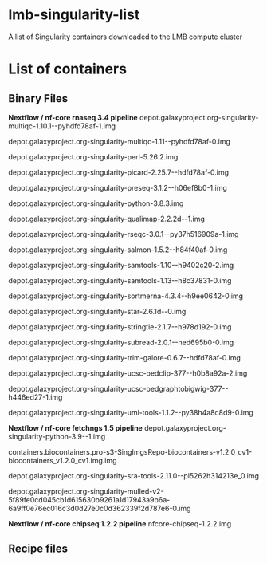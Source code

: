 # lmb-singularity-list
A list of Singularity containers downloaded to the LMB compute cluster

List of containers
==================


Binary Files
------------

**Nextflow / nf-core rnaseq 3.4 pipeline**
depot.galaxyproject.org-singularity-multiqc-1.10.1--pyhdfd78af-1.img

depot.galaxyproject.org-singularity-multiqc-1.11--pyhdfd78af-0.img

depot.galaxyproject.org-singularity-perl-5.26.2.img

depot.galaxyproject.org-singularity-picard-2.25.7--hdfd78af-0.img

depot.galaxyproject.org-singularity-preseq-3.1.2--h06ef8b0-1.img

depot.galaxyproject.org-singularity-python-3.8.3.img

depot.galaxyproject.org-singularity-qualimap-2.2.2d--1.img

depot.galaxyproject.org-singularity-rseqc-3.0.1--py37h516909a-1.img

depot.galaxyproject.org-singularity-salmon-1.5.2--h84f40af-0.img

depot.galaxyproject.org-singularity-samtools-1.10--h9402c20-2.img

depot.galaxyproject.org-singularity-samtools-1.13--h8c37831-0.img

depot.galaxyproject.org-singularity-sortmerna-4.3.4--h9ee0642-0.img

depot.galaxyproject.org-singularity-star-2.6.1d--0.img

depot.galaxyproject.org-singularity-stringtie-2.1.7--h978d192-0.img

depot.galaxyproject.org-singularity-subread-2.0.1--hed695b0-0.img

depot.galaxyproject.org-singularity-trim-galore-0.6.7--hdfd78af-0.img

depot.galaxyproject.org-singularity-ucsc-bedclip-377--h0b8a92a-2.img

depot.galaxyproject.org-singularity-ucsc-bedgraphtobigwig-377--h446ed27-1.img

depot.galaxyproject.org-singularity-umi-tools-1.1.2--py38h4a8c8d9-0.img

**Nextflow / nf-core fetchngs 1.5 pipeline**
depot.galaxyproject.org-singularity-python-3.9--1.img

containers.biocontainers.pro-s3-SingImgsRepo-biocontainers-v1.2.0_cv1-biocontainers_v1.2.0_cv1.img.img

depot.galaxyproject.org-singularity-sra-tools-2.11.0--pl5262h314213e_0.img

depot.galaxyproject.org-singularity-mulled-v2-5f89fe0cd045cb1d615630b9261a1d17943a9b6a-6a9ff0e76ec016c3d0d27e0c0d362339f2d787e6-0.img

**Nextflow / nf-core chipseq 1.2.2 pipeline**
nfcore-chipseq-1.2.2.img







Recipe files
------------
